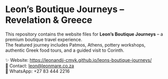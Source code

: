 # Leon’s Boutique Journeys – Revelation & Greece

This repository contains the website files for **Leon’s Boutique Journeys** – a premium boutique travel experience.  
The featured journey includes Patmos, Athens, pottery workshops, authentic Greek food tours, and a guided visit to Corinth.

✨ Website: https://leonandjj-cmyk.github.io/leons-boutique-journeys/  
📧 Contact: leon@leonmare.co.za  
📱 WhatsApp: +27 83 444 2216
